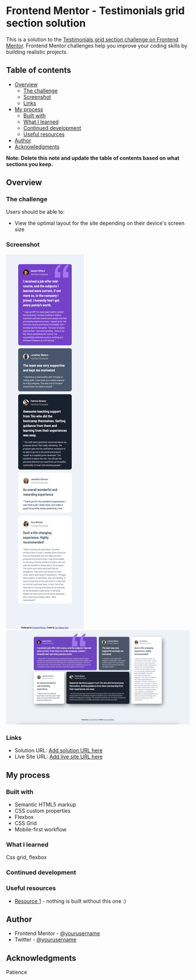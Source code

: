 # Frontend Mentor - Testimonials grid section solution

This is a solution to the [Testimonials grid section challenge on Frontend Mentor](https://www.frontendmentor.io/challenges/testimonials-grid-section-Nnw6J7Un7). Frontend Mentor challenges help you improve your coding skills by building realistic projects.

## Table of contents

- [Overview](#overview)
  - [The challenge](#the-challenge)
  - [Screenshot](#screenshot)
  - [Links](#links)
- [My process](#my-process)
  - [Built with](#built-with)
  - [What I learned](#what-i-learned)
  - [Continued development](#continued-development)
  - [Useful resources](#useful-resources)
- [Author](#author)
- [Acknowledgments](#acknowledgments)

**Note: Delete this note and update the table of contents based on what sections you keep.**

## Overview

### The challenge

Users should be able to:

- View the optimal layout for the site depending on their device's screen size

### Screenshot

![](./Screenshot1.png)
![](./Screenshot2.png)

### Links

- Solution URL: [Add solution URL here](https://your-solution-url.com)
- Live Site URL: [Add live site URL here](https://nolongeravailable.github.io/card/)

## My process

### Built with

- Semantic HTML5 markup
- CSS custom properties
- Flexbox
- CSS Grid
- Mobile-first workflow

### What I learned

Css grid, flexbox

### Continued development

### Useful resources

- [Resource 1](https://www.google.com) - nothing is built without this one :)

## Author

- Frontend Mentor - [@yourusername](https://www.frontendmentor.io/profile/NoLongerAvailable)
- Twitter - [@yourusername](https://twitter.com/Maksim34474252)

## Acknowledgments

Patience
